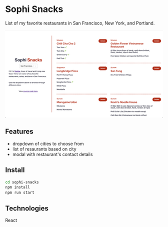 # Sophi Snacks

List of my favorite restaurants in San Francisco, New York, and Portland.

![City dropdown and description on left column. restaurants on right column](screenshot-sophi-snacks.png)

## Features

- dropdown of cities to choose from
- list of resaurants based on city
- modal with restaurant's contact details

## Install

```sh
cd sophi-snacks
npm install
npm run start
```

## Technologies

React
